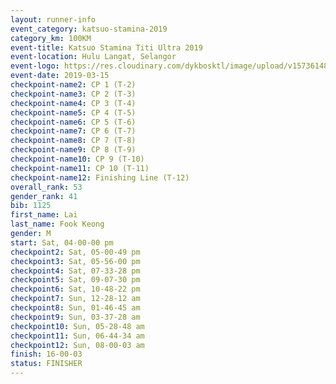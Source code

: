```yaml
--- 
layout: runner-info 
event_category: katsuo-stamina-2019 
category_km: 100KM 
event-title: Katsuo Stamina Titi Ultra 2019 
event-location: Hulu Langat, Selangor 
event-logo: https://res.cloudinary.com/dykbosktl/image/upload/v1573614825/Logo/Logo_p7ft6n.png 
event-date: 2019-03-15 
checkpoint-name2: CP 1 (T-2) 
checkpoint-name3: CP 2 (T-3) 
checkpoint-name4: CP 3 (T-4) 
checkpoint-name5: CP 4 (T-5) 
checkpoint-name6: CP 5 (T-6) 
checkpoint-name7: CP 6 (T-7) 
checkpoint-name8: CP 7 (T-8) 
checkpoint-name9: CP 8 (T-9) 
checkpoint-name10: CP 9 (T-10) 
checkpoint-name11: CP 10 (T-11) 
checkpoint-name12: Finishing Line (T-12) 
overall_rank: 53
gender_rank: 41
bib: 1125
first_name: Lai
last_name: Fook Keong
gender: M
start: Sat, 04-00-00 pm
checkpoint2: Sat, 05-00-49 pm
checkpoint3: Sat, 05-56-00 pm
checkpoint4: Sat, 07-33-28 pm
checkpoint5: Sat, 09-07-30 pm
checkpoint6: Sat, 10-48-22 pm
checkpoint7: Sun, 12-28-12 am
checkpoint8: Sun, 01-46-45 am
checkpoint9: Sun, 03-37-28 am
checkpoint10: Sun, 05-28-48 am
checkpoint11: Sun, 06-44-34 am
checkpoint12: Sun, 08-00-03 am
finish: 16-00-03
status: FINISHER
--- 
```

